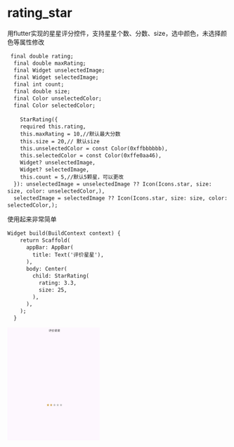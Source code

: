 # rating_star

用flutter实现的星星评分控件，支持星星个数、分数、size，选中颜色，未选择颜色等属性修改

```
 final double rating;
  final double maxRating;
  final Widget unselectedImage;
  final Widget selectedImage;
  final int count;
  final double size;
  final Color unselectedColor;
  final Color selectedColor;

    StarRating({
    required this.rating,
    this.maxRating = 10,//默认最大分数
    this.size = 20,// 默认size
    this.unselectedColor = const Color(0xffbbbbbb),
    this.selectedColor = const Color(0xffe0aa46),
    Widget? unselectedImage,
    Widget? selectedImage,
    this.count = 5,//默认5颗星，可以更改
  }): unselectedImage = unselectedImage ?? Icon(Icons.star, size: size, color: unselectedColor,),
  selectedImage = selectedImage ?? Icon(Icons.star, size: size, color: selectedColor,);

```

使用起来非常简单
```  
Widget build(BuildContext context) {
    return Scaffold(
      appBar: AppBar(
        title: Text('评价星星'),
      ),
      body: Center(
        child: StarRating(
          rating: 3.3,
          size: 25,
        ),
      ),
    );
  }
  ```
<img src="https://github.com/NiuYuanpeng/star_rating/blob/main/assets/snapshots/star.png" width="210px">